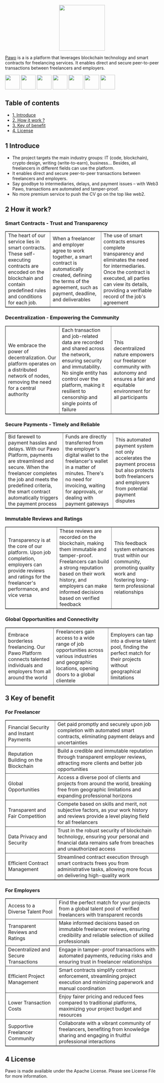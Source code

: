 <p align="center"><a href="https://pawo-app.skrt.cc/" target="_blank">
    <img height="150px" src="https://github.com/maoleng/pawo/assets/91431461/47245874-9af9-4fc3-8ef1-037f845ec23d">
</a></p>

[Pawo](https://pawo-app.skrt.cc/) is a is a platform that leverages blockchain technology and smart contracts for freelancing services. It enables direct and secure peer-to-peer transactions between freelancers and employers.


<image width="48px" src="https://github.com/maoleng/pawo/assets/91431461/6e547b3a-08c8-4bee-9713-d80987305a64">
<image width="48px" src="https://github.com/maoleng/pawo/assets/91431461/14674063-5378-4d76-b46e-6a987e218203">
<image width="48px" src="https://github.com/maoleng/pawo/assets/91431461/bf89b968-6cdf-4659-8cb4-dff3266ca964">
<image width="48px" src="https://github.com/maoleng/pawo/assets/91431461/853c11f7-efda-4128-a195-6da36514f54a">
<image width="48px" src="https://github.com/maoleng/pawo/assets/91431461/11ac49b4-ca7f-4867-8e95-12854d8b5e96">
<image width="48px" src="https://laravel.com/img/logomark.min.svg">
<image width="48px" src="https://github.com/maoleng/pawo/assets/91431461/9adb5c89-7047-4f80-83fb-56f29f710486">


## Table of contents
- [1. Introduce](#1-Introduce)
- [2. How it work ?](#2-How-it-work?)
- [3. Key of benefit](#3-Key-of-benefit)
- [4. License](#5-License)

## 1 Introduce

* The project targets the main industry groups: IT (code, blockchain), crypto design, writing (write-to-earn), business... Besides, all freelancers in different fields can use the platform.
* It enables direct and secure peer-to-peer transactions between freelancers and employers.
* Say goodbye to intermediaries, delays, and payment issues – with Web3 Pawo, transactions are automated and tamper-proof.
* No more premium service to push the CV go on the top like web2.

## 2 How it work?

### Smart Contracts - Trust and Transparency

<table border="1px solid white">
	<tr>
		<td>The heart of our service lies in smart contracts. These self-executing contracts are encoded on the blockchain and contain predefined rules and conditions for each job.</td>
        <td>When a freelancer and employer agree to work together, a smart contract is automatically created, defining the terms of the agreement, such as payment, deadline, and deliverables</td>
		<td>The use of smart contracts ensures complete transparency and eliminates the need for intermediaries. Once the contract is executed, all parties can view its details, providing a verifiable record of the job's agreement</td>
	</tr>
</table>

### Decentralization - Empowering the Community

<table border="1px solid white">
	<tr>
		<td>We embrace the power of decentralization. Our platform operates on a distributed network of nodes, removing the need for a central authority</td>
		<td>Each transaction and job-related data are recorded and shared across the network, ensuring security and immutability. No single entity has control over the platform, making it resilient to censorship and single points of failure</td>
		<td>This decentralized nature empowers our freelancer community with autonomy and ensures a fair and equitable environment for all participants</td>
	</tr>
</table>

### Secure Payments - Timely and Reliable

<table border="1px solid white">
	<tr>
		<td>Bid farewell to payment hassles and delays. With our Pawo Platform, payments are streamlined and secure. When the freelancer completes the job and meets the predefined criteria, the smart contract automatically triggers the payment process</td>
		<td>Funds are directly transferred from the employer's digital wallet to the freelancer's wallet in a matter of minutes. There's no need for invoicing, waiting for approvals, or dealing with payment gateways</td>
		<td>This automated payment system not only accelerates the payment process but also protects both freelancers and employers from potential payment disputes</td>
	</tr>
</table>

### Immutable Reviews and Ratings

<table border="1px solid white">
	<tr>
		<td>Transparency is at the core of our platform. Upon job completion, employers can provide reviews and ratings for the freelancer's performance, and vice versa</td>
		<td>These reviews are recorded on the blockchain, making them immutable and tamper-proof. Freelancers can build a strong reputation based on their work history, and employers can make informed decisions based on verified feedback</td>
		<td>This feedback system enhances trust within our community, promoting quality work and fostering long-term professional relationships</td>
	</tr>
</table>

### Global Opportunities and Connectivity

<table border="1px solid white">
	<tr>
		<td>Embrace borderless freelancing. Our Pawo Platform connects talented individuals and employers from all around the world</td>
		<td>Freelancers gain access to a wide range of job opportunities across various industries and geographic locations, opening doors to a global clientele</td>
		<td>Employers can tap into a diverse talent pool, finding the perfect match for their projects without geographical limitations</td>
	</tr>
</table>

## 3 Key of benefit

### For Freelancer

<table border="1px solid white">
	<tr>
		<td>Financial Security and Instant Payments</td>
		<td>Get paid promptly and securely upon job completion with automated smart contracts, eliminating payment delays and uncertainties</td>
	</tr>
	<tr>
		<td>Reputation Building on the Blockchain</td>
		<td>Build a credible and immutable reputation through transparent employer reviews, attracting more clients and better job opportunities</td>
	</tr>
	<tr>
		<td>Global Opportunities</td>
		<td>Access a diverse pool of clients and projects from around the world, breaking free from geographic limitations and expanding professional horizons</td>
	</tr>
	<tr>
		<td>Transparent and Fair Competition</td>
		<td>Compete based on skills and merit, not subjective factors, as your work history and reviews provide a level playing field for all freelancers</td>
	</tr>
	<tr>
		<td>Data Privacy and Security</td>
		<td>Trust in the robust security of blockchain technology, ensuring your personal and financial data remains safe from breaches and unauthorized access</td>
	</tr>
	<tr>
		<td>Efficient Contract Management</td>
		<td>Streamlined contract execution through smart contracts frees you from administrative tasks, allowing more focus on delivering high-quality work</td>
	</tr>
</table>

### For Employers

<table border="1px solid white">
	<tr>
		<td>Access to a Diverse Talent Pool</td>
		<td>Find the perfect match for your projects from a global talent pool of verified freelancers with transparent records</td>
	</tr>
	<tr>
		<td>Transparent Reviews and Ratings</td>
		<td>Make informed decisions based on immutable freelancer reviews, ensuring credibility and reliable selection of skilled professionals</td>
	</tr>
	<tr>
		<td>Decentralized and Secure Transactions</td>
		<td>Engage in tamper-proof transactions with automated payments, reducing risks and ensuring trust in freelancer relationships</td>
	</tr>
	<tr>
		<td>Efficient Project Management</td>
		<td>Smart contracts simplify contract enforcement, streamlining project execution and minimizing paperwork and manual coordination</td>
	</tr>
	<tr>
		<td>Lower Transaction Costs</td>
		<td>Enjoy fairer pricing and reduced fees compared to traditional platforms, maximizing your project budget and resources</td>
	</tr>
	<tr>
		<td>Supportive Freelancer Community</td>
		<td>Collaborate with a vibrant community of freelancers, benefiting from knowledge sharing and engaging in fruitful professional interactions</td>
	</tr>
</table>

## 4 License
Pawo is made available under the Apache License. Please see License File for more information.
